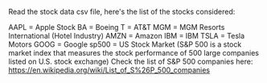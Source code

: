 Read the stock data csv file, here's the list of the stocks considered:

AAPL = Apple Stock 
BA = Boeing 
T = AT&T
MGM = MGM Resorts International (Hotel Industry)
AMZN = Amazon
IBM = IBM
TSLA = Tesla Motors
GOOG = Google 
sp500 = US Stock Market (S&P 500 is a stock market index that measures the stock performance of 500 large companies listed on U.S. stock exchange)
Check the list of S&P 500 companies here: https://en.wikipedia.org/wiki/List_of_S%26P_500_companies
